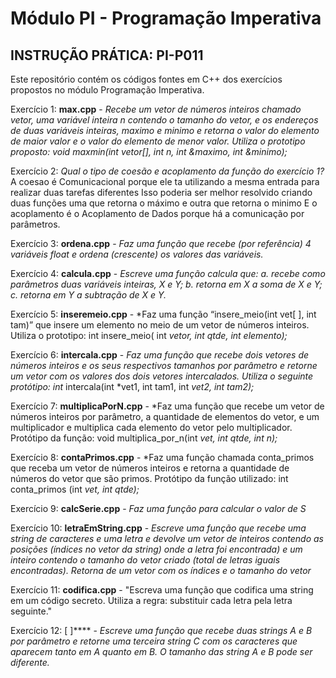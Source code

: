 # Módulo PI - Programação Imperativa 
## INSTRUÇÃO PRÁTICA: PI-P011
Este repositório contém os códigos fontes em C++ dos exercícios propostos no módulo Programação Imperativa.

Exercício 1: **max.cpp** - *Recebe um vetor de números inteiros chamado vetor, uma variável inteira n contendo o tamanho do vetor, e os endereços de duas variáveis inteiras, maximo e minimo
                      e retorna o valor do elemento de maior valor e o valor do elemento de menor valor.
                      Utiliza o prototipo proposto: 
                      void maxmin(int vetor[], int n, int &maximo, int &minimo);*

Exercício 2: *Qual o tipo de coesão e acoplamento da função do exercício 1?* 
              A coesao é Comunicacional porque ele ta utilizando a mesma entrada para realizar duas tarefas diferentes
              Isso poderia ser melhor resolvido criando duas funções uma que retorna o máximo e outra que retorna o minimo
              E o acoplamento é o Acoplamento de Dados porque há a comunicação por parâmetros.

Exercício 3: **ordena.cpp** - *Faz uma função que recebe (por referência) 4 variáveis float
                              e ordena (crescente) os valores das variáveis.*

Exercício 4: **calcula.cpp**  - *Escreve uma função calcula que:
                                  a. recebe como parâmetros duas variáveis inteiras, X e Y;
                                  b. retorna em X a soma de X e Y;
                                  c. retorna em Y a subtração de X e Y.*

Exercício 5: **inseremeio.cpp** - *Faz uma função “insere_meio(int vet[ ], int tam)” que insere um elemento no meio
                                  de um vetor de números inteiros. Utiliza o prototipo: 
                                  int insere_meio( int *vetor, int qtde, int elemento);*

Exercício 6: **intercala.cpp** - *Faz uma função que recebe dois vetores de números inteiros e os seus
                                  respectivos tamanhos por parâmetro e retorne um vetor com os valores dos dois vetores intercalados.
                                  Utiliza o seguinte protótipo: int* intercala(int *vet1, int tam1, int *vet2, int tam2);*

Exercício 7: **multiplicaPorN.cpp** - *Faz uma função que recebe um vetor de números inteiros por parâmetro, a quantidade de elementos do vetor, e um multiplicador
                                      e multiplica cada elemento do vetor pelo multiplicador.
                                      Protótipo da função: void multiplica_por_n(int *vet, int qtde, int n);*

Exercício 8: **contaPrimos.cpp** - *Faz uma função chamada conta_primos que receba um vetor de números inteiros e retorna a quantidade de números do vetor que são primos.
                                    Protótipo da função utilizado:
                                    int conta_primos (int *vet, int qtde);*

Exercício 9: **calcSerie.cpp** - *Faz uma função para calcular o valor de S*

Exercício 10: **letraEmString.cpp** - *Escreve uma função que recebe uma string de caracteres e uma letra e devolve um
                                      vetor de inteiros contendo as posições (índices no vetor da string) onde a letra foi encontrada) 
                                      e um inteiro contendo o tamanho do vetor criado (total de letras iguais encontradas). 
                                      Retorna de um vetor com os índices e o tamanho do vetor*
                    

Exercício 11: **codifica.cpp** - "Escreva uma função que codifica uma string em um código secreto. 
                      Utiliza a regra: substituir cada letra pela letra seguinte."

Exercício 12: [ ]**** - *Escreve uma função que recebe duas strings A e B por parâmetro e retorne uma
                      terceira string C com os caracteres que aparecem tanto em A quanto em B. 
                      O tamanho das string A e B pode ser diferente.*
